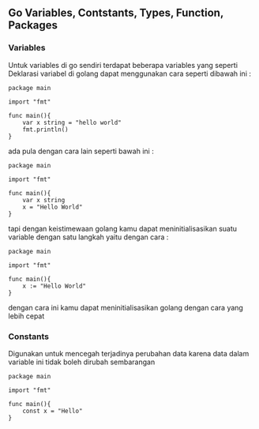 
## Go Variables, Contstants, Types, Function, Packages

### Variables

Untuk variables di go sendiri terdapat beberapa variables yang seperti Deklarasi variabel di golang dapat menggunakan cara seperti dibawah ini :

```
package main

import "fmt"

func main(){
    var x string = "hello world"
    fmt.println()
}
```

ada pula dengan cara lain seperti bawah ini :

```
package main

import "fmt"

func main(){
    var x string
    x = "Hello World"
}
```

tapi dengan keistimewaan golang kamu dapat meninitialisasikan suatu variable dengan satu langkah yaitu dengan cara :

```
package main

import "fmt"

func main(){
    x := "Hello World"
}
```

dengan cara ini kamu dapat meninitialisasikan golang dengan cara yang lebih cepat

### Constants

Digunakan untuk mencegah terjadinya perubahan data karena data dalam variable ini tidak boleh dirubah sembarangan

```
package main

import "fmt"

func main(){
    const x = "Hello"
}
```

